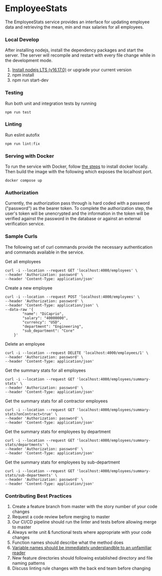 # EmployeeStats

The EmployeeStats service provides an interface for updating employee data and retrieving the mean, min and max salaries for all employees.

### Local Develop
After installing nodejs, install the dependency packages and start the server. The server will recompile and restart with every file change while in the development mode.

1. [Install nodejs LTS (v16.17.0)](https://nodejs.org/en/download/) or upgrade your current version
2. npm install
3. npm run start-dev


### Testing
Run both unit and integration tests by running
```
npm run test
```

### Linting
Run eslint autofix
```
npm run lint:fix
```

### Serving with Docker
To run the service with Docker, follow [the steps](https://docs.docker.com/get-docker/) to install docker locally. Then build the image with the following which exposes the localhost port.
```
docker compose up
```

### Authorization
Currently, the authorization pass through is hard coded with a password ("password") as the bearer token. To complete the authorization step, the user's token will be unencrypted and the information in the token will be verified against the password in the database or against an external verification service.

### Sample Curls
The following set of curl commands provide the necessary authentication and commands available in the service.

Get all employees
```
curl -i --location --request GET 'localhost:4000/employees' \
--header 'Authorization: password' \
--header 'Content-Type: application/json'
```
Create a new employee
```
curl -i --location --request POST 'localhost:4000/employees' \
--header 'Authorization: password' \
--header 'Content-Type: application/json' \
--data-raw '{
        "name": "DiCaprio",
        "salary": "40000000",
        "currency": "USD",
        "department": "Engineering",
        "sub_department": "Core"
    }'
```
Delete an employee
```
curl -i --location --request DELETE 'localhost:4000/employees/1' \
--header 'Authorization: password' \
--header 'Content-Type: application/json'
```
Get the summary stats for all employees
```
curl -i --location --request GET 'localhost:4000/employees/summary-stats' \
--header 'Authorization: password' \
--header 'Content-Type: application/json'
```
Get the summary stats for all contractor employees
```
curl -i --location --request GET 'localhost:4000/employees/summary-stats?onContract=true' \
--header 'Authorization: password' \
--header 'Content-Type: application/json'
```
Get the summary stats for employees by department
```
curl -i --location --request GET 'localhost:4000/employees/summary-stats/departments' \
--header 'Authorization: password' \
--header 'Content-Type: application/json'
```
Get the summary stats for employees by sub-department
```
curl -i --location --request GET 'localhost:4000/employees/summary-stats/sub-departments' \
--header 'Authorization: password' \
--header 'Content-Type: application/json'
```

### Contributing Best Practices
1. Create a feature branch from master with the story number of your code changes
2. Request a code review before merging to master
3. Our CI/CD pipeline should run the linter and tests before allowing merge to master
4. Always write unit & functional tests where appropriate with your code changes
5. Function names should describe what the method does
6. [Variable names should be immediately understandble to an unfamiliar reader](https://google.github.io/styleguide/jsguide.html#naming-rules-common-to-all-identifiers)
7. New feature directories should following established directory and file naming patterns
8. Discuss linting rule changes with the back end team before changing
